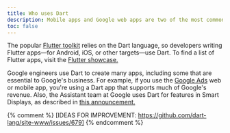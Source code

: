 ```yaml
---
title: Who uses Dart
description: Mobile apps and Google web apps are two of the most common uses for the Dart language.
toc: false
---
```


The popular [Flutter toolkit][Flutter] relies on the Dart language,
so developers writing Flutter apps—for Android, iOS, or other targets—use Dart.
To find a list of Flutter apps, visit the [Flutter showcase.][showcase]

[Flutter]: {{site.flutter}}
[showcase]: {{site.flutter}}/showcase

Google engineers use Dart to create many apps,
including some that are essential to Google's business.
For example, if you use the [Google Ads][] web or mobile app,
you're using a Dart app that supports much of Google's revenue.
Also, the Assistant team at Google uses Dart for features in Smart Displays,
as described in [this announcement.][flutter-io19]

[Google Ads]: https://ads.google.com/getstarted
[flutter-io19]: https://developers.googleblog.com/2019/05/Flutter-io19.html

{% comment %}
[IDEAS FOR IMPROVEMENT: https://github.com/dart-lang/site-www/issues/679]
{% endcomment %}
